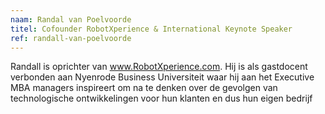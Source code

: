 ```yaml
---
naam: Randal van Poelvoorde
titel: Cofounder RobotXperience & International Keynote Speaker
ref: randall-van-poelvoorde
---
```

Randall is oprichter van ​www.RobotXperience.com​. Hij is als gastdocent verbonden aan Nyenrode Business Universiteit waar hij aan het Executive MBA managers inspireert om na te denken over de gevolgen van technologische ontwikkelingen voor hun klanten en dus hun eigen bedrijf
